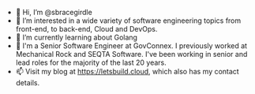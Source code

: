 - 👋 Hi, I’m @sbracegirdle
- 👀 I’m interested in a wide variety of software engineering topics from front-end, to back-end, Cloud and DevOps.
- 🌱 I’m currently learning about Golang
- 💞️ I'm a Senior Software Engineer at GovConnex. I previously worked at Mechanical Rock and SEQTA Software. I've been working in senior and lead roles for the majority of the last 20 years.
- 📫 Visit my blog at https://letsbuild.cloud, which also has my contact details.
